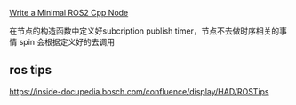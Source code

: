 [Write a Minimal ROS2 Cpp Node](https://roboticsbackend.com/write-minimal-ros2-cpp-node/)

在节点的构造函数中定义好subcription publish timer，节点不去做时序相关的事情
spin 会根据定义好的去调用

## ros tips
https://inside-docupedia.bosch.com/confluence/display/HAD/ROSTips